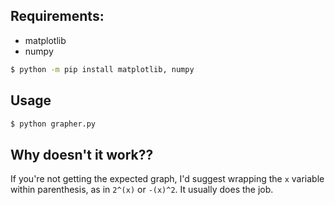 ## Requirements:

- matplotlib
- numpy

```sh
$ python -m pip install matplotlib, numpy
```

## Usage

```sh
$ python grapher.py
```

## Why doesn't it work??

If you're not getting the expected graph, I'd suggest wrapping the `x` variable within parenthesis, as in `2^(x)` or `-(x)^2`. It usually does the job.

